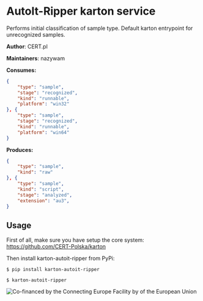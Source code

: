 # AutoIt-Ripper karton service

Performs initial classification of sample type. Default karton entrypoint for unrecognized samples.

**Author**: CERT.pl

**Maintainers**: nazywam

**Consumes:**
```json
{
    "type": "sample",
    "stage": "recognized",
    "kind": "runnable",
    "platform": "win32"
}, {
    "type": "sample",
    "stage": "recognized",
    "kind": "runnable",
    "platform": "win64"
}
```

**Produces:**
```json
{
    "type": "sample",
    "kind": "raw"
}, {
    "type": "sample",
    "kind": "script",
    "stage": "analyzed",
    "extension": "au3",
}
```

## Usage

First of all, make sure you have setup the core system: https://github.com/CERT-Polska/karton

Then install karton-autoit-ripper from PyPi:

```shell
$ pip install karton-autoit-ripper

$ karton-autoit-ripper
```

![Co-financed by the Connecting Europe Facility by of the European Union](https://www.cert.pl/wp-content/uploads/2019/02/en_horizontal_cef_logo-1.png)

